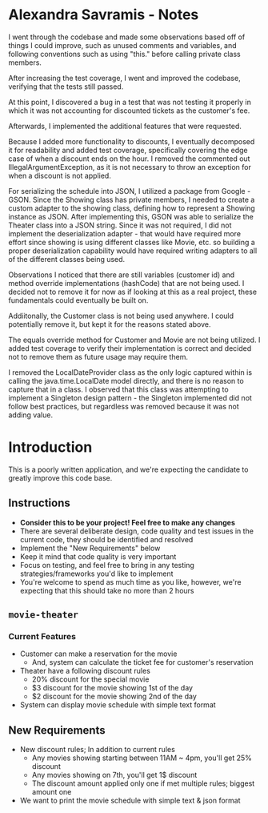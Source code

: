# Alexandra Savramis - Notes

I went through the codebase and made some observations based off of things I could improve, such as unused comments and variables, and following conventions such as using "this." before calling private class members.

After increasing the test coverage, I went and improved the codebase, verifying that the tests still passed.

At this point, I discovered a bug in a test that was not testing it properly in which it was not accounting for discounted tickets as the customer's fee.

Afterwards, I implemented the additional features that were requested.

Because I added more functionality to discounts, I eventually decomposed it for readability and added test coverage, specifically covering the edge case of when a discount ends on the hour. I removed the commented out IllegalArgumentException, as it is not necessary to throw an exception for when a discount is not applied.

For serializing the schedule into JSON, I utilized a package from Google - GSON. Since the Showing class has private members, I needed to create a custom adapter to the showing class, defining how to represent a Showing instance as JSON. After implementing this, GSON was able to serialize the Theater class into a JSON string. Since it was not required, I did not implement the deserialization adapter - that would have required more effort since showing is using different classes like Movie, etc. so building a proper deserialization capability would have required writing adapters to all of the different classes being used.

Observations
I noticed that there are still variables (customer id) and method override implementations (hashCode) that are not being used. I decided not to remove it for now as if looking at this as a real project, these fundamentals could eventually be built on.

Addiitonally, the Customer class is not being used anywhere. I could potentially remove it, but kept it for the reasons stated above.

The equals override method for Customer and Movie are not being utilized. I added test coverage to verify their implementation is correct and decided not to remove them as future usage may require them.

I removed the LocalDateProvider class as the only logic captured within is calling the java.time.LocalDate model directly, and there is no reason to capture that in a class. I observed that this class was attempting to implement a Singleton design pattern - the Singleton implemented did not follow best practices, but regardless was removed because it was not adding value.

# Introduction

This is a poorly written application, and we're expecting the candidate to greatly improve this code base.

## Instructions
* **Consider this to be your project! Feel free to make any changes**
* There are several deliberate design, code quality and test issues in the current code, they should be identified and resolved
* Implement the "New Requirements" below
* Keep it mind that code quality is very important
* Focus on testing, and feel free to bring in any testing strategies/frameworks you'd like to implement
* You're welcome to spend as much time as you like, however, we're expecting that this should take no more than 2 hours

## `movie-theater`

### Current Features
* Customer can make a reservation for the movie
  * And, system can calculate the ticket fee for customer's reservation
* Theater have a following discount rules
  * 20% discount for the special movie
  * $3 discount for the movie showing 1st of the day
  * $2 discount for the movie showing 2nd of the day
* System can display movie schedule with simple text format

## New Requirements
* New discount rules; In addition to current rules
  * Any movies showing starting between 11AM ~ 4pm, you'll get 25% discount
  * Any movies showing on 7th, you'll get 1$ discount
  * The discount amount applied only one if met multiple rules; biggest amount one
* We want to print the movie schedule with simple text & json format
